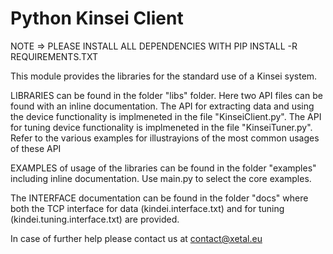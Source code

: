 # Python Kinsei Client

NOTE => PLEASE INSTALL ALL DEPENDENCIES WITH PIP INSTALL -R REQUIREMENTS.TXT

This module provides the libraries for the standard use of a Kinsei system.

LIBRARIES can be found in the folder "libs" folder. Here two API files can be found with an inline documentation. 
The API for extracting data and using the device functionality is implmeneted in the file "KinseiClient.py".
The API for tuning device functionality is implmeneted in the file "KinseiTuner.py".
Refer to the various examples for illustrayions of the most common usages of these API

EXAMPLES of usage of the libraries can be found in the folder "examples" including inline documentation. Use main.py to select the core examples.

The INTERFACE documentation can be found in the folder "docs" where both the TCP interface for data (kindei.interface.txt) and for tuning (kindei.tuning.interface.txt) are provided.

In case of further help please contact us at contact@xetal.eu